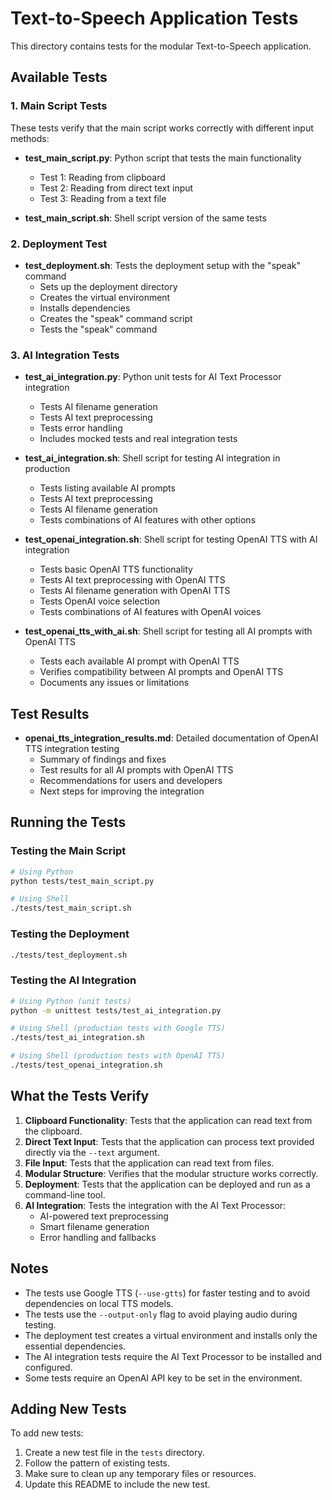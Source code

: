# Text-to-Speech Application Tests

This directory contains tests for the modular Text-to-Speech application.

## Available Tests

### 1. Main Script Tests

These tests verify that the main script works correctly with different input methods:

- **test_main_script.py**: Python script that tests the main functionality
  - Test 1: Reading from clipboard
  - Test 2: Reading from direct text input
  - Test 3: Reading from a text file

- **test_main_script.sh**: Shell script version of the same tests

### 2. Deployment Test

- **test_deployment.sh**: Tests the deployment setup with the "speak" command
  - Sets up the deployment directory
  - Creates the virtual environment
  - Installs dependencies
  - Creates the "speak" command script
  - Tests the "speak" command

### 3. AI Integration Tests

- **test_ai_integration.py**: Python unit tests for AI Text Processor integration
  - Tests AI filename generation
  - Tests AI text preprocessing
  - Tests error handling
  - Includes mocked tests and real integration tests

- **test_ai_integration.sh**: Shell script for testing AI integration in production
  - Tests listing available AI prompts
  - Tests AI text preprocessing
  - Tests AI filename generation
  - Tests combinations of AI features with other options

- **test_openai_integration.sh**: Shell script for testing OpenAI TTS with AI integration
  - Tests basic OpenAI TTS functionality
  - Tests AI text preprocessing with OpenAI TTS
  - Tests AI filename generation with OpenAI TTS
  - Tests OpenAI voice selection
  - Tests combinations of AI features with OpenAI voices

- **test_openai_tts_with_ai.sh**: Shell script for testing all AI prompts with OpenAI TTS
  - Tests each available AI prompt with OpenAI TTS
  - Verifies compatibility between AI prompts and OpenAI TTS
  - Documents any issues or limitations

## Test Results

- **openai_tts_integration_results.md**: Detailed documentation of OpenAI TTS integration testing
  - Summary of findings and fixes
  - Test results for all AI prompts with OpenAI TTS
  - Recommendations for users and developers
  - Next steps for improving the integration

## Running the Tests

### Testing the Main Script

```bash
# Using Python
python tests/test_main_script.py

# Using Shell
./tests/test_main_script.sh
```

### Testing the Deployment

```bash
./tests/test_deployment.sh
```

### Testing the AI Integration

```bash
# Using Python (unit tests)
python -m unittest tests/test_ai_integration.py

# Using Shell (production tests with Google TTS)
./tests/test_ai_integration.sh

# Using Shell (production tests with OpenAI TTS)
./tests/test_openai_integration.sh
```

## What the Tests Verify

1. **Clipboard Functionality**: Tests that the application can read text from the clipboard.
2. **Direct Text Input**: Tests that the application can process text provided directly via the `--text` argument.
3. **File Input**: Tests that the application can read text from files.
4. **Modular Structure**: Verifies that the modular structure works correctly.
5. **Deployment**: Tests that the application can be deployed and run as a command-line tool.
6. **AI Integration**: Tests the integration with the AI Text Processor:
   - AI-powered text preprocessing
   - Smart filename generation
   - Error handling and fallbacks

## Notes

- The tests use Google TTS (`--use-gtts`) for faster testing and to avoid dependencies on local TTS models.
- The tests use the `--output-only` flag to avoid playing audio during testing.
- The deployment test creates a virtual environment and installs only the essential dependencies.
- The AI integration tests require the AI Text Processor to be installed and configured.
- Some tests require an OpenAI API key to be set in the environment.

## Adding New Tests

To add new tests:

1. Create a new test file in the `tests` directory.
2. Follow the pattern of existing tests.
3. Make sure to clean up any temporary files or resources.
4. Update this README to include the new test. 